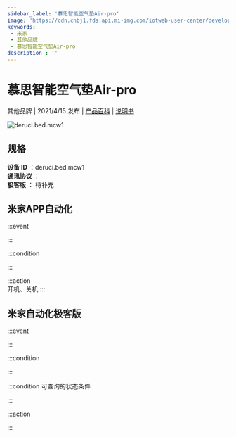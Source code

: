 ```yaml
---
sidebar_label: '慕思智能空气垫Air-pro'
image: 'https://cdn.cnbj1.fds.api.mi-img.com/iotweb-user-center/developer_1679047904126J8SZumoX.png?GalaxyAccessKeyId=AKVGLQWBOVIRQ3XLEW&Expires=9223372036854775807&Signature=q3UG1VcyebMCPQOhIJXhPqvxeHo='
keywords: 
 - 米家
 - 其他品牌
 - 慕思智能空气垫Air-pro
description : ''
---
```

# 慕思智能空气垫Air-pro

其他品牌 | 2021/4/15 发布 | [产品百科](https://home.mi.com/webapp/content/baike/product/index.html?model=deruci.bed.mcw1/) | [说明书](https://home.mi.com/views/introduction.html?model=deruci.bed.mcw1&region=cn)

![deruci.bed.mcw1](https://cdn.cnbj1.fds.api.mi-img.com/iotweb-user-center/developer_1679047904126J8SZumoX.png?GalaxyAccessKeyId=AKVGLQWBOVIRQ3XLEW&Expires=9223372036854775807&Signature=q3UG1VcyebMCPQOhIJXhPqvxeHo=)

## 规格  
> 
**设备 ID** ：deruci.bed.mcw1  
**通讯协议** ：  
**极客版**  ： 待补充 


## 米家APP自动化  

:::event  

:::

:::condition  

:::

:::action   
开机、关机
:::

## 米家自动化极客版  

:::event  

:::

:::condition  

:::

:::condition 可查询的状态条件  

:::

:::action  

:::

        
